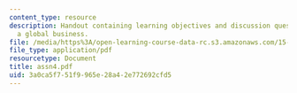 ```yaml
---
content_type: resource
description: Handout containing learning objectives and discussion questions on building
  a global business.
file: /media/https%3A/open-learning-course-data-rc.s3.amazonaws.com/15-220-global-strategy-and-organization-spring-2008/3a0ca5f751f9965e28a42e772692cfd5_assn4.pdf
file_type: application/pdf
resourcetype: Document
title: assn4.pdf
uid: 3a0ca5f7-51f9-965e-28a4-2e772692cfd5
---
```

